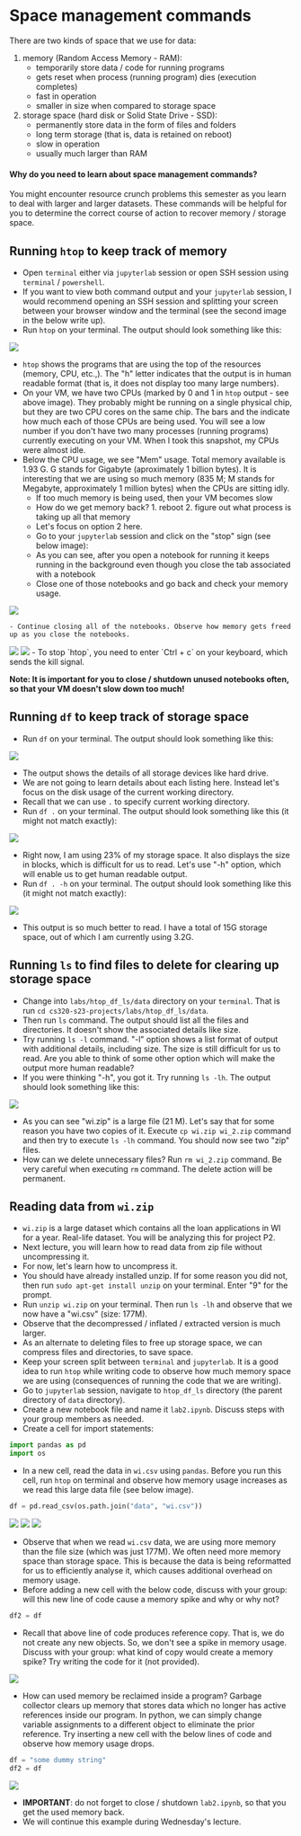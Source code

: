 # Space management commands

There are two kinds of space that we use for data: 
1. memory (Random Access Memory - RAM):
	- temporarily store data / code for running programs
	- gets reset when process (running program) dies (execution completes) 
	- fast in operation
	- smaller in size when compared to storage space
2. storage space (hard disk or Solid State Drive - SSD): 
	- permanently store data in the form of files and folders
	- long term storage (that is, data is retained on reboot)
	- slow in operation
	- usually much larger than RAM

#### Why do you need to learn about space management commands?

You might encounter resource crunch problems this semester as you learn to deal with larger and larger datasets. These commands will be helpful for you to determine the correct course of action to recover memory / storage space.

## Running `htop` to keep track of memory

- Open `terminal` either via `jupyterlab` session or open SSH session using `terminal` / `powershell`. 
- If you want to view both command output and your `jupyterlab` session, I would recommend opening an SSH session and splitting your screen between your browser window and the terminal (see the second image in the below write up).
- Run `htop` on your terminal. The output should look something like this:
<img src="img/htop.png">

- `htop` shows the programs that are using the top of the resources (memory, CPU, etc.,). The "h" letter indicates that the output is in human readable format (that is, it does not display too many large numbers).
- On your VM, we have two CPUs (marked by 0 and 1 in `htop` output - see above image). They probably might be running on a single physical chip, but they are two CPU cores on the same chip. The bars and the indicate how much each of those CPUs are being used. You will see a low number if you don't have two many processes (running programs) currently executing on your VM. When I took this snapshot, my CPUs were almost idle. 
- Below the CPU usage, we see "Mem" usage. Total memory available is 1.93 G. G stands for Gigabyte (aproximately 1 billion bytes). It is interesting that we are using so much memory (835 M; M stands for Megabyte, approximately 1 million bytes) when the CPUs are sitting idly. 
	- If too much memory is being used, then your VM becomes slow
	- How do we get memory back? 1. reboot 2. figure out what process is taking up all that memory 
	- Let's focus on option 2 here.
	- Go to your `jupyterlab` session and click on the "stop" sign (see below image):
	- As you can see, after you open a notebook for running it keeps running in the background even though you close the tab associated with a notebook
	- Close one of those notebooks and go back and check your memory usage. 
<img src="img/free_memory_1.png">

	- Continue closing all of the notebooks. Observe how memory gets freed up as you close the notebooks.
<img src="img/free_memory_2.png">
<img src="img/free_memory_3.png">
- To stop `htop`, you need to enter `Ctrl + c` on your keyboard, which sends the kill signal. 

**Note: It is important for you to close / shutdown unused notebooks often, so that your VM doesn't slow down too much!**

## Running `df` to keep track of storage space

- Run `df` on your terminal. The output should look something like this:
<img src="img/df_output.png">

- The output shows the details of all storage devices like hard drive. 
- We are not going to learn details about each listing here. Instead let's focus on the disk usage of the current working directory.
- Recall that we can use `.` to specify current working directory.
- Run `df .` on your terminal. The output should look something like this (it might not match exactly):
<img src="img/df_output_2.png">

- Right now, I am using 23% of my storage space. It also displays the size in blocks, which is difficult for us to read. Let's use "-h" option, which will enable us to get human readable output.
- Run `df . -h` on your terminal. The output should look something like this (it might not match exactly):
<img src="img/df_output_3.png">

- This output is so much better to read. I have a total of 15G storage space, out of which I am currently using 3.2G.

## Running `ls` to find files to delete for clearing up storage space 

- Change into `labs/htop_df_ls/data` directory on your `terminal`. That is run `cd cs320-s23-projects/labs/htop_df_ls/data`.
- Then run `ls` command. The output should list all the files and directories. It doesn't show the associated details like size.
- Try running `ls -l` command. "-l" option shows a list format of output with additional details, including size. The size is still difficult for us to read. Are you able to think of some other option which will make the output more human readable?
- If you were thinking "-h", you got it. Try running `ls -lh`. The output should look something like this:
<img src="img/ls_lh_output.png">

- As you can see "wi.zip" is a large file (21 M). Let's say that for some reason you have two copies of it. Execute `cp wi.zip wi_2.zip` command and then try to execute `ls -lh` command. You should now see two "zip" files.
- How can we delete unnecessary files? Run `rm wi_2.zip` command. Be very careful when executing `rm` command. The delete action will be permanent.

## Reading data from `wi.zip`

- `wi.zip` is a large dataset which contains all the loan applications in WI for a year. Real-life dataset. You will be analyzing this for project P2.
- Next lecture, you will learn how to read data from zip file without uncompressing it.
- For now, let's learn how to uncompress it. 
- You should have already installed unzip. If for some reason you did not, then run `sudo apt-get install unzip` on your terminal. Enter "9" for the prompt.
- Run `unzip wi.zip` on your terminal. Then run `ls -lh` and observe that we now have a "wi.csv" (size: 177M).
- Observe that the decompressed / inflated / extracted version is much larger. 
- As an alternate to deleting files to free up storage space, we can compress files and directories, to save space.
- Keep your screen split between `terminal` and `jupyterlab`. It is a good idea to run `htop` while writing code to observe how much memory space we are using (consequences of running the code that we are writing).
- Go to `jupyterlab` session, navigate to `htop_df_ls` directory (the parent directory of `data` directory).
- Create a new notebook file and name it `lab2.ipynb`. Discuss steps with your group members as needed.
- Create a cell for import statements:
```python
import pandas as pd
import os
```
- In a new cell, read the data in `wi.csv` using `pandas`. Before you run this cell, run `htop` on terminal and observe how memory usage increases as we read this large data file (see below image).
```python
df = pd.read_csv(os.path.join("data", "wi.csv"))
```
<img src="img/wi_csv_1.png">
<img src="img/wi_csv_2.png">
<img src="img/wi_csv_3.png">

- Observe that when we read `wi.csv` data, we are using more memory than the file size (which was just 177M). We often need more memory space than storage space. This is because the data is being reformatted for us to efficiently analyse it, which causes additional overhead on memory usage.
- Before adding a new cell with the below code, discuss with your group: will this new line of code cause a memory spike and why or why not?
```python
df2 = df
```
- Recall that above line of code produces reference copy. That is, we do not create any new objects. So, we don't see a spike in memory usage. Discuss with your group: what kind of copy would create a memory spike? Try writing the code for it (not provided).
<img src="img/wi_csv_4.png">

- How can used memory be reclaimed inside a program? Garbage collector clears up memory that stores data which no longer has active references inside our program. In python, we can simply change variable assignments to a different object to eliminate the prior reference. Try inserting a new cell with the below lines of code and observe how memory usage drops.
```python
df = "some dummy string"
df2 = df
```
<img src="img/wi_csv_5.png">

- **IMPORTANT**: do not forget to close / shutdown `lab2.ipynb`, so that you get the used memory back.
- We will continue this example during Wednesday's lecture.
